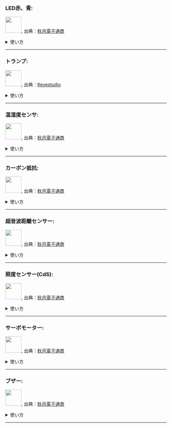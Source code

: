 ### LED赤、青: 
<img src="https://akizukidenshi.com/img/goods/L/112519.jpg" width="50">, 出典：[秋月電子通商](https://akizukidenshi.com/)
    <details><summary>使い方</summary>
    使い方
    </details>

---

### トランプ: 

<img src="https://ueeshop.ly200-cdn.com/u_file/UPAH/UPAH808/2108/products/14/69524b4790.jpg?x-oss-process=image/format,webp" width="50">, 出典：[Keyestudio](https://www.keyestudio.com/products/keyestudio-traffic-light-module-black-and-eco-friendly-for-arduino)
    <details><summary>使い方</summary>
    使い方
    </details>

---

### 温湿度センサ: 

<img src="https://akizukidenshi.com/img/goods/L/116732.jpg" width="50">, 出典：[秋月電子通商](https://akizukidenshi.com/)
    <details><summary>使い方</summary>
    使い方
    </details>


---

### カーボン抵抗: 

<img src="https://akizukidenshi.com/img/goods/L/107812.jpg" width="50">, 出典：[秋月電子通商](https://akizukidenshi.com/)
    <details><summary>使い方</summary>
    使い方
    </details>


---

### 超音波距離センサー: 

<img src="https://akizukidenshi.com/img/goods/L/111009.jpg" width="50">, 出典：[秋月電子通商](https://akizukidenshi.com/)
    <details><summary>使い方</summary>
    使い方
    </details>



---


### 照度センサー(CdS): 

<img src="https://akizukidenshi.com/img/goods/L/100110.jpg" width="50">, 出典：[秋月電子通商](https://akizukidenshi.com/)
    <details><summary>使い方</summary>
    使い方
    </details>


---


### サーボモーター: 

<img src="https://akizukidenshi.com/img/goods/L/108761.jpg" width="50">, 出典：[秋月電子通商](https://akizukidenshi.com/)
    <details><summary>使い方</summary>
    使い方
    </details>



---


### ブザー: 

<img src="https://akizukidenshi.com/img/goods/L/104118.jpg" width="50">, 出典：[秋月電子通商](https://akizukidenshi.com/)
    <details><summary>使い方</summary>
    使い方
    </details>



---

